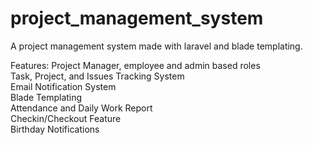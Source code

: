 # project_management_system
A project management system made with laravel and blade templating.

Features:
Project Manager, employee and admin based roles <br />
Task, Project, and Issues Tracking System <br />
Email Notification System <br />
Blade Templating <br />
Attendance and Daily Work Report <br />
Checkin/Checkout Feature <br />
Birthday Notifications <br />
